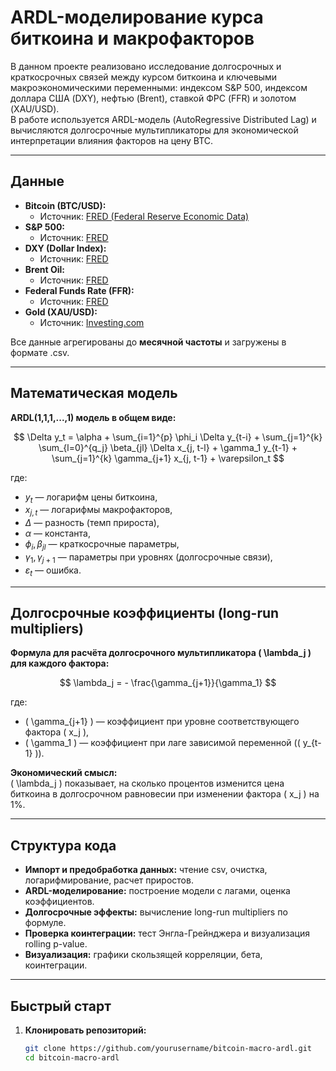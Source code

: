 # ARDL-моделирование курса биткоина и макрофакторов



В данном проекте реализовано исследование долгосрочных и краткосрочных связей между курсом биткоина и ключевыми макроэкономическими переменными: индексом S&P 500, индексом доллара США (DXY), нефтью (Brent), ставкой ФРС (FFR) и золотом (XAU/USD).  
В работе используется ARDL-модель (AutoRegressive Distributed Lag) и вычисляются долгосрочные мультипликаторы для экономической интерпретации влияния факторов на цену BTC.

---

## Данные

- **Bitcoin (BTC/USD):**  
  - Источник: [FRED (Federal Reserve Economic Data)](https://fred.stlouisfed.org/series/CBBTCUSD)
- **S&P 500:**  
  - Источник: [FRED](https://fred.stlouisfed.org/series/SP500)
- **DXY (Dollar Index):**  
  - Источник: [FRED](https://fred.stlouisfed.org/series/DTWEXBGS)
- **Brent Oil:**  
  - Источник: [FRED](https://fred.stlouisfed.org/series/DCOILBRENTEU)
- **Federal Funds Rate (FFR):**  
  - Источник: [FRED](https://fred.stlouisfed.org/series/FEDFUNDS)
- **Gold (XAU/USD):**  
  - Источник: [Investing.com](https://www.investing.com/commodities/gold-historical-data)

Все данные агрегированы до **месячной частоты** и загружены в формате .csv.

---

## Математическая модель

**ARDL(1,1,1,...,1) модель в общем виде:**

$$
\Delta y_t = \alpha + \sum_{i=1}^{p} \phi_i \Delta y_{t-i} + \sum_{j=1}^{k} \sum_{l=0}^{q_j} \beta_{jl} \Delta x_{j, t-l} + \gamma_1 y_{t-1} + \sum_{j=1}^{k} \gamma_{j+1} x_{j, t-1} + \varepsilon_t
$$

где:
- $y_t$ — логарифм цены биткоина,
- $x_{j, t}$ — логарифмы макрофакторов,
- $\Delta$ — разность (темп прироста),
- $\alpha$ — константа,
- $\phi_i, \beta_{jl}$ — краткосрочные параметры,
- $\gamma_1, \gamma_{j+1}$ — параметры при уровнях (долгосрочные связи),
- $\varepsilon_t$ — ошибка.

---

## Долгосрочные коэффициенты (long-run multipliers)

**Формула для расчёта долгосрочного мультипликатора \( \lambda_j \) для каждого фактора:**

$$
\lambda_j = - \frac{\gamma_{j+1}}{\gamma_1}
$$

где:
- \( \gamma_{j+1} \) — коэффициент при уровне соответствующего фактора \( x_j \),
- \( \gamma_1 \) — коэффициент при лаге зависимой переменной (\( y_{t-1} \)).

**Экономический смысл:**  
\( \lambda_j \) показывает, на сколько процентов изменится цена биткоина в долгосрочном равновесии при изменении фактора \( x_j \) на 1%.

---

## Структура кода

- **Импорт и предобработка данных:** чтение csv, очистка, логарифмирование, расчет приростов.
- **ARDL-моделирование:** построение модели с лагами, оценка коэффициентов.
- **Долгосрочные эффекты:** вычисление long-run multipliers по формуле.
- **Проверка коинтеграции:** тест Энгла-Грейнджера и визуализация rolling p-value.
- **Визуализация:** графики скользящей корреляции, бета, коинтеграции.

---

## Быстрый старт

1. **Клонировать репозиторий:**
   ```bash
   git clone https://github.com/yourusername/bitcoin-macro-ardl.git
   cd bitcoin-macro-ardl
